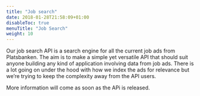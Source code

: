 ```yaml
---
title: "Job search"
date: 2018-01-28T21:58:09+01:00
disableToc: true
menuTitle: "Job Search"
weight: 10
---
```


Our job search API is a search engine for all the current job ads from Platsbanken. 
The aim is to make a simple yet versatile API that should suit anyone building any kind of application involving data from job ads. 
There is a lot going on under the hood with how we index the ads for relevance but we’re trying to keep the complexity away from the API users.

More information will come as soon as the APi is released.